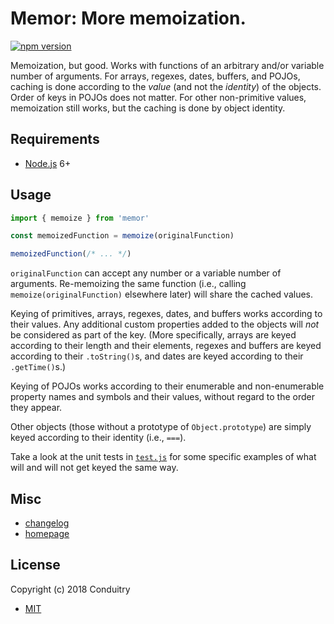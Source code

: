 # Memor: More memoization.

[![npm version](https://img.shields.io/npm/v/memor.svg?style=flat-square)](https://www.npmjs.com/package/memor)

Memoization, but good. Works with functions of an arbitrary and/or variable number of arguments. For arrays, regexes, dates, buffers, and POJOs, caching is done according to the *value* (and not the *identity*) of the objects. Order of keys in POJOs does not matter. For other non-primitive values, memoization still works, but the caching is done by object identity.

## Requirements

- [Node.js](https://nodejs.org/) 6+

## Usage

```javascript
import { memoize } from 'memor'

const memoizedFunction = memoize(originalFunction)

memoizedFunction(/* ... */)
```

`originalFunction` can accept any number or a variable number of arguments. Re-memoizing the same function (i.e., calling `memoize(originalFunction)` elsewhere later) will share the cached values.

Keying of primitives, arrays, regexes, dates, and buffers works according to their values. Any additional custom properties added to the objects will *not* be considered as part of the key. (More specifically, arrays are keyed according to their length and their elements, regexes and buffers are keyed according to their `.toString()`s, and dates are keyed according to their `.getTime()`s.)

Keying of POJOs works according to their enumerable and non-enumerable property names and symbols and their values, without regard to the order they appear.

Other objects (those without a prototype of `Object.prototype`) are simply keyed according to their identity (i.e., `===`).

Take a look at the unit tests in [`test.js`](test.js) for some specific examples of what will and will not get keyed the same way.

## Misc

- [changelog](CHANGELOG.md#readme)
- [homepage](https://cndtr.io/memor/)

## License

Copyright (c) 2018 Conduitry

- [MIT](LICENSE)
